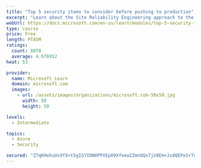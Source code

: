 ```yaml
---
title: "Top 5 security items to consider before pushing to production"
excerpt: "Learn about the Site Reliability Engineering approach to the challenge of assuring reliability and gain a better understanding of why it matters."
webUrl: https://docs.microsoft.com/en-us/learn/modules/top-5-security-items-to-consider/
type: course
price: Free
length: PT45M
ratings:
  count: 8070
  average: 4.676952
heat: 53

provider:
  name: Microsoft Learn
  domain: microsoft.com
  images:
    - url: /assets/images/organizations/microsoft.com-50x50.jpg
      width: 50
      height: 50

levels:
  - Intermediate

topics:
  - Azure
  - Security

secured: "Z7qKHehuUs9f8+t5gIGYIOW0PPXEp09XfeewZZmnOQx7jV8Em+Js8QEPeSrTgifU+Zg2k4IfCHQb8Xmoc1XfxLYlC9cwm1DAWlUxk4Kx2DOTQzf4OQHGpDB+EewehxTRUNf8yD9b6cdNtXaADgjJxnQpSIQOQP8c4opWiPpNJcvH5HaJu8oJy33s+ENCo6D86ziwhcvlNUyrXisYTMltCB4N3qqKoXhgdkKbkC1GmqeM7RmLzi07e9lPC3peHLxmTThTUSpHrVpFn6vcc9H6DXRwuBO4m1X63sJJtCTM4oB3O0Idtyj5dtjWNMzAuCwU9O3xfznpUBCj+Rvi5uFrISFqT0wBRjCUF94cRcct1xVf226OkldaKjX/J1TyV6zvhnNerI7zw5b3xL2CJDKPcOs1KB7HcKDTGlFxwQa6Frk=;goQ58JFmaRVX8Mxl05j/hA=="
---
```


